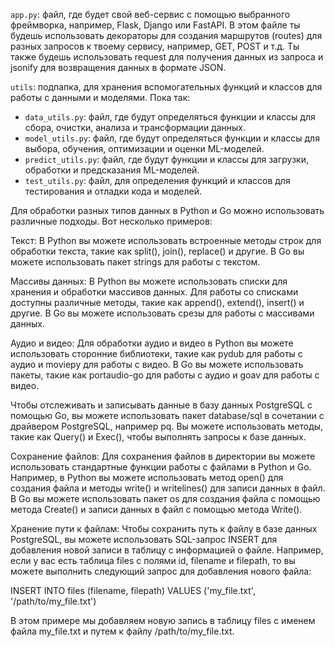 `app.py`: файл, где будет свой веб-сервис с помощью выбранного фреймворка, например, Flask, Django или FastAPI.
В этом файле ты будешь использовать декораторы для создания маршрутов (routes) для разных запросов к твоему сервису, например,
GET, POST и т.д. Ты также будешь использовать request для получения данных из запроса и jsonify для возвращения данных в формате JSON.

`utils`: подпапка, для хранения вспомогательных функций и классов для работы с данными и моделями. Пока так:
* `data_utils.py`: файл, где будут определяться функции и классы для сбора, очистки, анализа и трансформации данных.
* `model_utils.py`: файл, где будут определяться функции и классы для выбора, обучения, оптимизации и оценки ML-моделей.
* `predict_utils.py`: файл, где будут функции и классы для загрузки, обработки и предсказания ML-моделей.
* `test_utils.py`: файл, для определения функций и классов для тестирования и отладки кода и моделей.


Для обработки разных типов данных в Python и Go можно использовать различные подходы. Вот несколько примеров:

Текст: В Python вы можете использовать встроенные методы строк для обработки текста, такие как split(), join(), replace() и другие. В Go вы можете использовать пакет strings для работы с текстом.

Массивы данных: В Python вы можете использовать списки для хранения и обработки массивов данных. Для работы со списками доступны различные методы, такие как append(), extend(), insert() и другие. В Go вы можете использовать срезы для работы с массивами данных.

Аудио и видео: Для обработки аудио и видео в Python вы можете использовать сторонние библиотеки, такие как pydub для работы с аудио и moviepy для работы с видео. В Go вы можете использовать пакеты, такие как portaudio-go для работы с аудио и goav для работы с видео.

Чтобы отслеживать и записывать данные в базу данных PostgreSQL с помощью Go, вы можете использовать пакет database/sql в сочетании с драйвером PostgreSQL, например pq. Вы можете использовать методы, такие как Query() и Exec(), чтобы выполнять запросы к базе данных.

Сохранение файлов: Для сохранения файлов в директории вы можете использовать стандартные функции работы с файлами в Python и Go. Например, в Python вы можете использовать метод open() для создания файла и методы write() и writelines() для записи данных в файл. В Go вы можете использовать пакет os для создания файла с помощью метода Create() и записи данных в файл с помощью метода Write().

Хранение пути к файлам: Чтобы сохранить путь к файлу в базе данных PostgreSQL, вы можете использовать SQL-запрос INSERT для добавления новой записи в таблицу с информацией о файле. Например, если у вас есть таблица files с полями id, filename и filepath, то вы можете выполнить следующий запрос для добавления нового файла:

INSERT INTO files (filename, filepath) VALUES ('my_file.txt', '/path/to/my_file.txt')

В этом примере мы добавляем новую запись в таблицу files с именем файла my_file.txt и путем к файлу /path/to/my_file.txt.